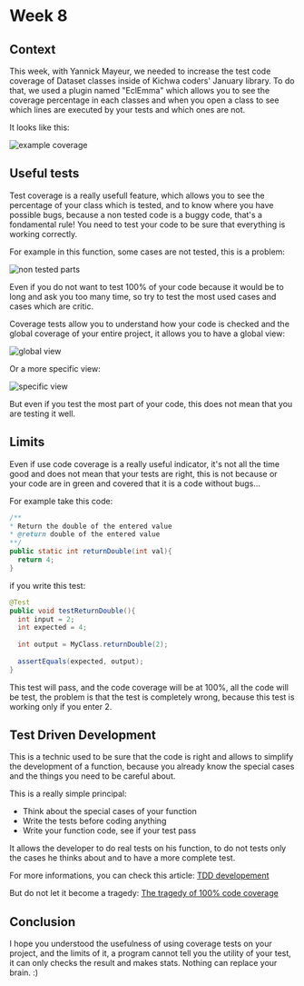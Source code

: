 # Week 8

## Context

This week, with Yannick Mayeur, we needed to increase the test code coverage of Dataset classes inside of Kichwa coders' January library. To do that, we used a plugin named "EclEmma" which allows you to see the coverage percentage in each classes and when you open a class to see which lines are executed by your tests and which ones are not.

It looks like this:

![example coverage](https://github.com/PierreSachot/Internship-Reports/blob/master/images/week%208/Screenshot_1.png?raw=true)

## Useful tests

Test coverage is a really usefull feature, which allows you to see the percentage of your class which is tested, and to know where you have possible bugs, because a non tested code is a buggy code, that's a fondamental rule! You need to test your code to be sure that everything is working correctly.

For example in this function, some cases are not tested, this is a problem:

![non tested parts](https://github.com/PierreSachot/Internship-Reports/blob/master/images/week%208/Screenshot_2.png?raw=true)

Even if you do not want to test 100% of your code because it would be to long and ask you too many time, so try to test the most used cases and cases which are critic. 

Coverage tests allow you to understand how your code is checked and the global coverage of your entire project, it allows you to have a global view:

![global view](https://github.com/PierreSachot/Internship-Reports/blob/master/images/week%208/Screenshot_3.png?raw=true)

Or a more specific view:

![specific view](https://github.com/PierreSachot/Internship-Reports/blob/master/images/week%208/Screenshot_4.png?raw=true)

But even if you test the most part of your code, this does not mean that you are testing it well.

## Limits

Even if use code coverage is a really useful indicator, it's not all the time good and does not mean that your tests are right, this is not because or your code are in green and covered that it is a code without bugs...

For example take this code:

```Java
/**
* Return the double of the entered value
* @return double of the entered value
**/
public static int returnDouble(int val){
  return 4;
}
```

if you write this test:

```Java
@Test
public void testReturnDouble(){
  int input = 2;
  int expected = 4;
  
  int output = MyClass.returnDouble(2);
  
  assertEquals(expected, output);
}
```

This test will pass, and the code coverage will be at 100%, all the code will be test, the problem is that the test is completely wrong, because this test is working only if you enter 2.

## Test Driven Development

This is a technic used to be sure that the code is right and allows to simplify the development of a function, because you already know the special cases and the things you need to be careful about.

This is a really simple principal: 
  
  - Think about the special cases of your function
  - Write the tests before coding anything
  - Write your function code, see if your test pass
  
It allows the developer to do real tests on his function, to do not tests only the cases he thinks about and to have a more complete test.

For more informations, you can check this article: [TDD developement](http://agiledata.org/essays/tdd.html)

But do not let it become a tragedy: [The tragedy of 100% code coverage](http://labs.ig.com/code-coverage-100-percent-tragedy)


## Conclusion

I hope you understood the usefulness of using coverage tests on your project, and the limits of it, a program cannot tell you the utility of your test, it can only checks the result and makes stats. Nothing can replace your brain. :)
